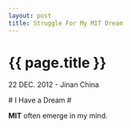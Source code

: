```yaml
---
layout: post
title: Struggle For My MIT Dream
---
```


{{ page.title }}
================

<p class="meta">22 DEC. 2012 - Jinan China</p>
# I Have a Dream #

**MIT** often emerge in my mind. 

